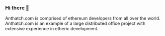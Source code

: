 ### Hi there 👋

Anthatch.com is comprised of ethereum developers from all over the world. 
Anthatch.com is an example of a large distributed office project with extensive experience in etheric development.
